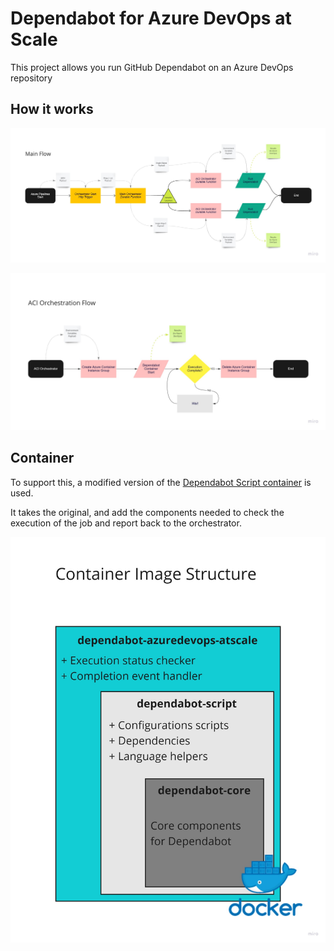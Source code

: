 # Dependabot for Azure DevOps at Scale

This project allows you run GitHub Dependabot on an Azure DevOps repository

## How it works

![Main Flow](/assets/Main_Flow.jpg)

![ACI Orchestrator Flow](/assets/ACI_Orchestration_Flow.jpg)

## Container

To support this, a modified version of the [Dependabot Script container](https://github.com/dependabot/dependabot-script) is used.

It takes the original, and add the components needed to check the execution of the job and report back to the orchestrator.

![Main Flow](/assets/Container_Structure.jpg)